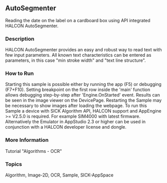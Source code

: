 ## AutoSegmenter
Reading the date on the label on a cardboard box using API integrated
HALCON AutoSegmenter.

### Description
HALCON AutoSegmenter provides an easy and robust way to read text with few input
parameters. All known text characteristics can be entered as parameters,
in this case "min stroke width" and "text line structure".

### How to Run
Starting this sample is possible either by running the app (F5) or
debugging (F7+F10). Setting breakpoint on the first row inside the 'main'
function allows debugging step-by-step after 'Engine.OnStarted' event.
Results can be seen in the image viewer on the DevicePage.
Restarting the Sample may be necessary to show images after loading the webpage.
To run this Sample a device with SICK Algorithm API, HALCON support and
AppEngine >= V2.5.0 is required. For example SIM4000 with latest firmware.
Alternatively the Emulator in AppStudio 2.3 or higher can be used in conjunction
with a HALCON developer license and dongle.

### More Information
Tutorial "Algorithms - OCR"

### Topics
Algorithm, Image-2D, OCR, Sample, SICK-AppSpace